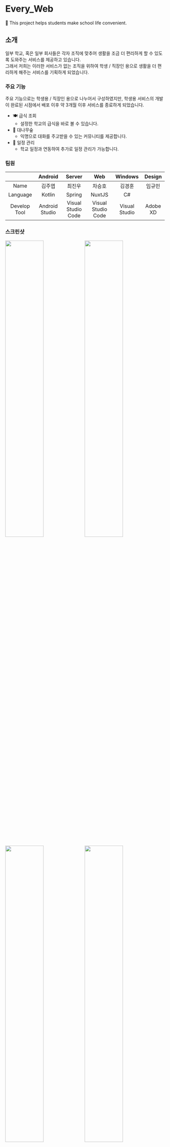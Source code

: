 # Every_Web

🏫 This project helps students make school life convenient.


## 소개

일부 학교, 혹은 일부 회사들은 각자 조직에 맞추어 생활을 조금 더 편리하게 할 수 있도록 도와주는 서비스를 제공하고 있습니다.<br/>
그래서 저희는 이러한 서비스가 없는 조직을 위하여 학생 / 직장인 용으로 생활을 더 편리하게 해주는 서비스를 기획하게 되었습니다.

### 주요 기능

주요 기능으로는 학생용 / 직장인 용으로 나누어서 구성하였지만, 학생용 서비스의 개발이 완료된 시점에서 배포 이후 약 3개월 이후 서비스를 종료하게 되었습니다.

- 🍽 급식 조회
  - 설정한 학교의 급식을 바로 볼 수 있습니다.
- :bamboo: 대나무숲
  - 익명으로 대화를 주고받을 수 있는 커뮤니티를 제공합니다.
- 📆 일정 관리
  - 학교 일정과 연동하여 추가로 일정 관리가 가능합니다.

### 팀원

|                      | Android     | Server        | Web | Windows  | Design|
|:--------------------:|:---------------:|:------------------:|:-----:|:----:|:---:|
| Name | 김주엽 | 최진우       | 차승호 | 김경훈| 임규민|
| Language | Kotlin| Spring| NuxtJS| C#||
| Develop Tool     | Android Studio  | Visual Studio Code | Visual Studio Code| Visual Studio|  Adobe XD|

### 스크린샷

<div>
<img src="https://user-images.githubusercontent.com/51149996/91655693-74720680-eaed-11ea-953b-41eb2bb53ce8.png" width="49%" />
<img src="https://user-images.githubusercontent.com/51149996/91655694-776cf700-eaed-11ea-86f1-38e28823259e.png" width="49%" />
</div>
<div>
<img src="https://user-images.githubusercontent.com/51149996/91655695-789e2400-eaed-11ea-90f3-074c7a5fb155.png" width="49%" />
<img src="https://user-images.githubusercontent.com/51149996/91655696-79cf5100-eaed-11ea-951c-4162fb63c016.png" width="49%" />
</div>

## 정보

- 학생의 생활을 더 편리하게 해주기 위한 서비스를 제공합니다.
- 개발
  - 웹 : [차승호](https://github.com/Sh031224)
  - 안드로이드 : [김주엽](https://github.com/Kim-Ju-Yeop)
  - 서버 : [최진우](https://github.com/Choi-Jinwoo)
- 문의: 1cktmdgh2@gmail.com
